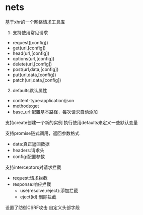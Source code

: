 # nets
基于xhr的一个网络请求工具库

1. 支持使用常见请求
  - request([config])
  - get(url,[config])
  - head(url,[config])
  - options(url,[config])
  - delete(url,[config])
  - post(url,data,[config])
  - put(url,data,[config])
  - patch(url,data,[config])

2. defaults默认属性
  - content-type:application/json
  - methods:get
  - base_url:配置基本路径，每次请求自动添加

支持create创建一个新的实例
执行使用defaults来定义一些默认变量

支持promise链式调用，返回参数格式
  - data:真正返回数据
  - headers:请求头
  - config:配置参数

支持interceptors对请求拦截
  - request:请求拦截
  - response:响应拦截
     - use(resolve,reject):添加拦截
     - eject(id):删除拦截

设置了防御CSRF攻击
自定义头部字段

